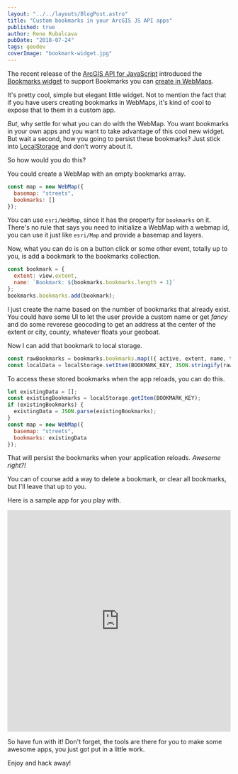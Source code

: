 ```yaml
---
layout: "../../layouts/BlogPost.astro"
title: "Custom bookmarks in your ArcGIS JS API apps"
published: true
author: Rene Rubalcava
pubDate: "2018-07-24"
tags: geodev
coverImage: "bookmark-widget.jpg"
---
```


The recent release of the [ArcGIS API for JavaScript](https://developers.arcgis.com/javascript/latest/index.html) introduced the [Bookmarks widget](https://developers.arcgis.com/javascript/latest/sample-code/widgets-bookmarks/index.html) to support Bookmarks you can [create in WebMaps](http://doc.arcgis.com/en/arcgis-online/create-maps/bookmark.htm).

It's pretty cool, simple but elegant little widget. Not to mention the fact that if you have users creating bookmarks in WebMaps, it's kind of cool to expose that to them in a custom app.

_But_, why settle for what you can do with the WebMap. You want bookmarks in your own apps and you want to take advantage of this cool new widget. But wait a second, how you going to persist these bookmarks? Just stick into [LocalStorage](https://developer.mozilla.org/en-US/docs/Web/API/Window/localStorage) and don't worry about it.

So how would you do this?

You could create a WebMap with an empty bookmarks array.

```js
const map = new WebMap({
  basemap: "streets",
  bookmarks: []
});
```

You can use `esri/WebMap`, since it has the property for `bookmarks` on it. There's no rule that says you need to initialize a WebMap with a webmap id, you can use it just like `esri/Map` and provide a basemap and layers.

Now, what you can do is on a button click or some other event, totally up to you, is add a bookmark to the bookmarks collection.

```js
const bookmark = {
  extent: view.extent,
  name: `Bookmark: ${bookmarks.bookmarks.length + 1}`
};
bookmarks.bookmarks.add(bookmark);
```

I just create the name based on the number of bookmarks that already exist. You could have some UI to let the user provide a custom name or get _fancy_ and do some reverese geocoding to get an address at the center of the extent or city, county, whatever floats your geoboat.

Now I can add that bookmark to local storage.

```js
const rawBookmarks = bookmarks.bookmarks.map(({ active, extent, name, thumbnail }) => ({ active, extent, name, thumbnail }));
const localData = localStorage.setItem(BOOKMARK_KEY, JSON.stringify(rawBookmarks));
```

To access these stored bookmarks when the app reloads, you can do this.

```js
let existingData = [];
const existingBookmarks = localStorage.getItem(BOOKMARK_KEY);
if (existingBookmarks) {
  existingData = JSON.parse(existingBookmarks);
}
const map = new WebMap({
  basemap: "streets",
  bookmarks: existingData
});
```

That will persist the bookmarks when your application reloads. _Awesome right?!_

You can of course add a way to delete a bookmark, or clear all bookmarks, but I'll leave that up to you.

Here is a sample app for you play with.

<iframe height="500" style="width: 100%;" scrolling="no" title="Local bookmarks" src="https://codepen.io/odoe/embed/QxrEVX?height=500&theme-id=39013&default-tab=js,result" frameborder="no" loading="lazy" allowtransparency="true" allowfullscreen="true">
  See the Pen <a href='https://codepen.io/odoe/pen/QxrEVX'>Local bookmarks</a> by Rene Rubalcava
  (<a href='https://codepen.io/odoe'>@odoe</a>) on <a href='https://codepen.io'>CodePen</a>.
</iframe>

So have fun with it! Don't forget, the tools are there for you to make some awesome apps, you just got put in a little work.

Enjoy and hack away!

